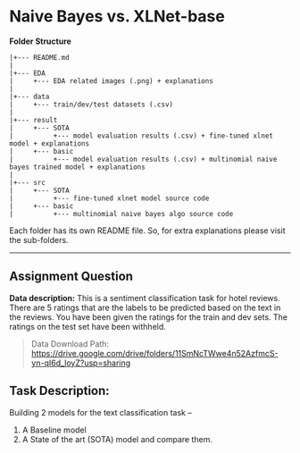 # Naive Bayes vs. XLNet-base

**Folder Structure**

    |+--- README.md
    |
    |+--- EDA
    |     +--- EDA related images (.png) + explanations 
    |
    |+--- data
    |     +--- train/dev/test datasets (.csv)
    |
    |+--- result
    |     +--- SOTA
    |          +--- model evaluation results (.csv) + fine-tuned xlnet model + explanations 
    |     +--- basic
    |          +--- model evaluation results (.csv) + multinomial naive bayes trained model + explanations 
    |
    |+--- src
    |     +--- SOTA
    |          +--- fine-tuned xlnet model source code
    |     +--- basic
    |          +--- multinomial naive bayes algo source code


Each folder has its own README file. So, for extra explanations please visit the sub-folders.


--------------------------------


## Assignment Question

**Data description:**
This is a sentiment classification task for hotel reviews. There are 5 ratings that are the labels to be predicted based on the text in the reviews. You have been given the ratings for the train and dev sets. The ratings on the test set have been withheld. 

> Data Download Path: https://drive.google.com/drive/folders/11SmNcTWwe4n52AzfmcS-yn-qI6d_loyZ?usp=sharing 


## Task Description:
 Building 2 models for the text classification task – 
1. A Baseline model  
2. A State of the art (SOTA) model and compare them.

